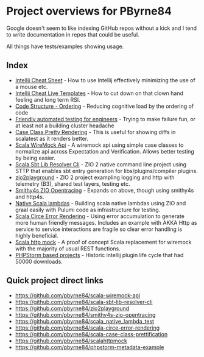 # Project overviews for PByrne84

Google doesn't seem to like indexing GitHub repos without a kick and I tend to write documentation in repos that could
be useful.

All things have tests/examples showing usage.

## Index

* [Intellij Cheat Sheet](IntelliJCheatSheet.html) - How to use Intellij effectively minimizing the use of a mouse etc. 
* [Intellij Cheat Live Templates](IntelliJCheatSheet-LiveTemplates.html) - How to cut down on that clown hand feeling and long term RSI.
* [Code Structure - Ordering](CodeStructure-Ordering.html) - Reducing cognitive load by the ordering of code
* [Friendly automated testing for engineers](FriendlyAutomatedTestingForEngineers.html) - Trying to make failure fun, or at least not a building cluster headache
* [Case Class Pretty Rendering](CaseClassPrettyRendering.html) - This is useful for showing diffs in scalatest as it
    renders better.
* [Scala WireMock Api](https://github.com/pbyrne84/scala-wiremock-api) - A wiremock api using simple case classes to normalize api across Expectation and Verification. Allows better testing by being easier.
* [Scala Sbt Lib Resolver Cli](ScalaSbtLibResolverCli.html) - ZIO 2 native command line project
  using STTP that enables sbt entry generation for libs/plugins/compiler plugins.
* [zio2playground](Zio2Playground.html) - ZIO 2 project exampling logging and http with telemetry (B3), shared test
  layers, testing etc.
* [Smithy4s ZIO Opentracing](Smithy4sZioOpentracing.html) - Expands on above, though using smithy4s and http4s.
* [Native Scala lambdas](NativeScalaLambdas.html) - Building scala native lambdas using ZIO and graal easily with Pulumi
  code as infrastructure for testing.
* [Scala Circe Error Rendering](ScalaCirceErrorHandling.html) - Using error accumulation to generate more human friendly messages.
  Includes an example with AKKA Http as service to service interactions are fragile so clear error handling is highly beneficial.
* [Scala http mock](ScalaHttpMock.html) - A proof of concept Scala replacement for wiremock with the majority of usual
  REST functions.
* [PHPStorm based projects](PhpStormBasedProjects.html) - Historic intellij plugin life cycle that had 50000 downloads.

## Quick project direct links

* <https://github.com/pbyrne84/scala-wiremock-api>
* <https://github.com/pbyrne84/scala-sbt-lib-resolver-cli>
* <https://github.com/pbyrne84/zio2playground>
* <https://github.com/pbyrne84/smithy4s-zio-opentracing>
* <https://github.com/pbyrne84/scala_native_lambda_test>
* <https://github.com/pbyrne84/scala-circe-error-rendering>
* <https://github.com/pbyrne84/scala-case-class-prettification>
* <https://github.com/pbyrne84/scalahttpmock>
* <https://github.com/pbyrne84/phpstorm-metadata-example>

